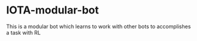 # IOTA-modular-bot
This is a modular bot which learns to work with other bots to accomplishes a task with RL
